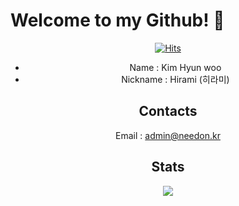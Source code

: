 
# Welcome to my Github! 👋

<center>

[![Hits](https://hits.seeyoufarm.com/api/count/incr/badge.svg?url=https%3A%2F%2Fgithub.com%2Fk4584587%2Fhit-counter&count_bg=%2379C83D&title_bg=%23555555&icon=&icon_color=%23E7E7E7&title=hits&edge_flat=false)](https://hits.seeyoufarm.com) 

<center>

- Name : Kim Hyun woo
- Nickname : Hirami (히라미)

## Contacts
Email : admin@needon.kr

## Stats

![](https://github-readme-stats.vercel.app/api?username=k4584587)
